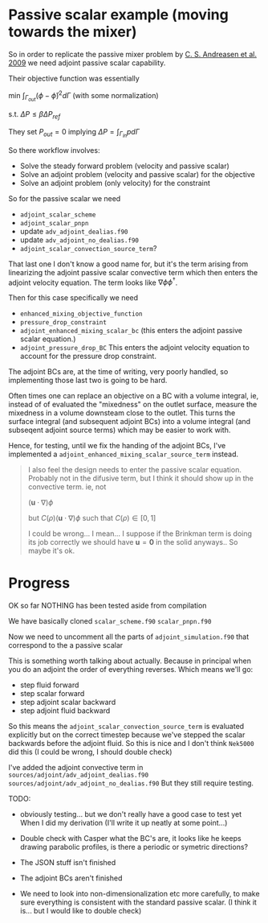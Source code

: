 # Passive scalar example (moving towards the mixer)
So in order to replicate the passive mixer problem by 
[C. S. Andreasen et al. 2009](https://doi.org/10.1002/fld.1964)
we need adjoint passive scalar capability.

Their objective function was essentially

min $\int_{\Gamma_{out}} (\phi - \bar{\phi})^2 d\Gamma$ 
(with some normalization)

s.t. $\Delta P \leq \beta \Delta P_{ref}$

They set $P_{out} = 0$ implying $\Delta P = \int_{\Gamma_{in}}p d \Gamma$

So there workflow involves:
- Solve the steady forward problem (velocity and passive scalar)
- Solve an adjoint problem (velocity and passive scalar) for the objective
- Solve an adjoint problem (only velocity) for the constraint

So for the passive scalar we need
- `adjoint_scalar_scheme`
- `adjoint_scalar_pnpn`
- update `adv_adjoint_dealias.f90`
- update `adv_adjoint_no_dealias.f90`
- `adjoint_scalar_convection_source_term`?

That last one I don't know a good name for, but it's the term arising from
linearizing the adjoint passive scalar convective term which then enters the
adjoint velocity equation. The term looks like $\nabla \phi \phi^\dagger$.

Then for this case specifically we need
- `enhanced_mixing_objective_function`
- `pressure_drop_constraint`
- `adjoint_enhanced_mixing_scalar_bc` (this enters the adjoint
passive scalar equation.)
- `adjoint_pressure_drop_BC` This enters the adjoint velocity equation to 
account for the pressure drop constraint.

The adjoint BCs are, at the time of writing, very poorly handled, so 
implementing those last two is going to be hard.

Often times one can replace an objective on a BC with a volume integral, 
ie, instead of of evaluated the "mixedness" on the outlet surface, measure
the mixedness in a volume downsteam close to the outlet.
This turns the surface integral (and subsequent adjoint BCs) into a 
volume integral (and subseqent adjoint source terms) which may be easier to
work with.

Hence, for testing, until we fix the handing of the adjoint BCs, I've 
implemented a `adjoint_enhanced_mixing_scalar_source_term` instead.

> I also feel the design needs to enter the passive scalar 
> equation. Probably not in the difusive term, but I think it should show up
> in the convective term. ie, not
>
> $(\mathbf{u} \cdot \nabla ) \phi$
>
> but $C(\rho) (\mathbf{u} \cdot \nabla ) \phi$ such that $C(\rho) \in [0,1]$
> 
> I could be wrong... I mean... I suppose if the Brinkman term is doing its
> job correctly we should have $\mathbf{u}= \mathbf{0}$ in the solid anyways..
> So maybe it's ok.


# Progress
OK so far NOTHING has been tested aside from compilation

We have basically cloned 
	`scalar_scheme.f90`
	`scalar_pnpn.f90`

Now we need to uncomment all the parts of `adjoint_simulation.f90` that 
correspond to the a passive scalar

This is something worth talking about actually.
Because in principal when you do an adjoint the order of everything reverses. 
Which means we'll go:
- step fluid forward
- step scalar forward
- step adjoint scalar backward
- step adjoint fluid backward

So this means the `adjoint_scalar_convection_source_term` is evaluated 
explicitly but on the correct timestep because we've stepped the scalar 
backwards before the adjoint fluid. So this is nice and I don't think
`Nek5000` did this (I could be wrong, I should double check)

I've added the adjoint convective term in 
	`sources/adjoint/adv_adjoint_dealias.f90`
	`sources/adjoint/adv_adjoint_no_dealias.f90`
But they still require testing.

TODO:
- obviously testing... but we don't really have a good case to test yet
When I did my derivation (I'll write it up neatly at some point...) 
- Double check with Casper what the BC's are, it looks like he keeps drawing
parabolic profiles, is there a periodic or symetric directions?

- The JSON stuff isn't finished
- The adjoint BCs aren't finished
- We need to look into non-dimensionalization etc more carefully, 
to make sure everything is consistent with the standard passive scalar. 
  (I think it is... but I would like to double check)

